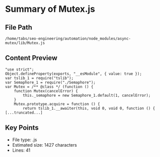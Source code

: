 # Summary of Mutex.js
  
## File Path
`/home/tabs/seo-engineering/automation/node_modules/async-mutex/lib/Mutex.js`

## Content Preview
```
"use strict";
Object.defineProperty(exports, "__esModule", { value: true });
var tslib_1 = require("tslib");
var Semaphore_1 = require("./Semaphore");
var Mutex = /** @class */ (function () {
    function Mutex(cancelError) {
        this._semaphore = new Semaphore_1.default(1, cancelError);
    }
    Mutex.prototype.acquire = function () {
        return tslib_1.__awaiter(this, void 0, void 0, function () {
[...truncated...]
```

## Key Points
- File type: .js
- Estimated size: 1427 characters
- Lines: 41
